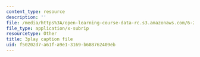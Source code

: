 ```yaml
---
content_type: resource
description: ''
file: /media/https%3A/open-learning-course-data-rc.s3.amazonaws.com/6-262-discrete-stochastic-processes-spring-2011/f50202d7a61fa9e13169b688762409eb_hzJpaNcAoko.srt
file_type: application/x-subrip
resourcetype: Other
title: 3play caption file
uid: f50202d7-a61f-a9e1-3169-b688762409eb
---
```

